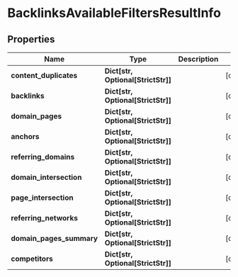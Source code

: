 # BacklinksAvailableFiltersResultInfo


## Properties

| Name | Type | Description | Notes |
|------------ | ------------- | ------------- | -------------|
**content_duplicates** | **Dict[str, Optional[StrictStr]]** |  |[optional]|
**backlinks** | **Dict[str, Optional[StrictStr]]** |  |[optional]|
**domain_pages** | **Dict[str, Optional[StrictStr]]** |  |[optional]|
**anchors** | **Dict[str, Optional[StrictStr]]** |  |[optional]|
**referring_domains** | **Dict[str, Optional[StrictStr]]** |  |[optional]|
**domain_intersection** | **Dict[str, Optional[StrictStr]]** |  |[optional]|
**page_intersection** | **Dict[str, Optional[StrictStr]]** |  |[optional]|
**referring_networks** | **Dict[str, Optional[StrictStr]]** |  |[optional]|
**domain_pages_summary** | **Dict[str, Optional[StrictStr]]** |  |[optional]|
**competitors** | **Dict[str, Optional[StrictStr]]** |  |[optional]|